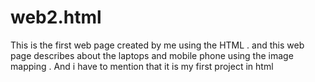 # web2.html
This is the first web page created by me using the HTML . and this web page describes about the laptops and mobile phone using the image mapping . And i have to mention that it is my first project in html
